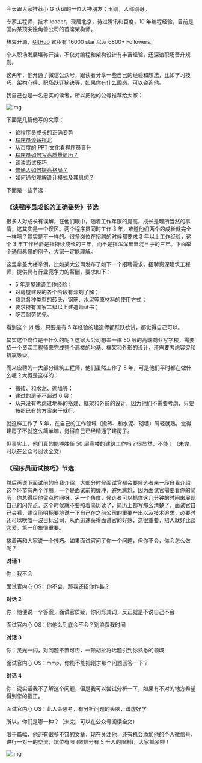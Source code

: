 今天跟大家推荐小 G 认识的一位大神朋友：玉刚，人称刚哥。

专家工程师，技术 leader，现居北京，待过腾讯和百度，10 年编程经验，目前是国内某顶尖独角兽公司的首席架构师。

热衷开源，[GitHub](https://github.com/singwhatiwanna) 累积有 16000 star 以及 6800+ Followers。

个人职场发展堪称开挂，不仅对编程和架构设计有丰富经验，还深谙职场晋升规则。

这两年，他开通了微信公众号，跟读者分享一些自己的经验和想法，比如学习技巧、架构心得、职场跃迁秘诀等，如果你有什么困惑，可以咨询他。

我自己也是一名忠实的读者，所以把他的公号推荐给大家：

![img](https://mmbiz.qpic.cn/mmbiz_jpg/zKFJDM5V3WzCuhM7bh0WpabAiaMbd751zTAGoIKtXXxbhH5GiaykRAKJfcKJic2Yq8nuO1bdu51WXl0z377M93Jsw/640)

下面是几篇他写的文章：

- [论程序员成长的正确姿势](http://mp.weixin.qq.com/s?__biz=MzIwMTAzMTMxMg==&mid=2649492475&idx=1&sn=43a56a491d8d332b29b5d5375a083231&chksm=8eec8004b99b09122b91e69e6f2ea649b55244483c62c2624b6ff34d0436a55a88b42b4d6c2a&scene=21#wechat_redirect)
- [程序员谈薪指北](http://mp.weixin.qq.com/s?__biz=MzIwMTAzMTMxMg==&mid=2649493282&idx=1&sn=1cb065726ff7c1cf756b80f72f82086d&chksm=8eec84ddb99b0dcbfabb0481dd61b8a0a9264138ef90856edb04c68d4bbc82df9f3c3911d1ad&scene=21#wechat_redirect)
- [从百度的 PPT 文化看程序员晋升](http://mp.weixin.qq.com/s?__biz=MzIwMTAzMTMxMg==&mid=2649493364&idx=1&sn=26a7c2e359ac77b8fb05225b56e70ddc&chksm=8eec848bb99b0d9d2ecf0b7b38e87aeddd2f462819aec627cde73bd13d2eb4ae35eb010519f4&scene=21#wechat_redirect)
- [程序员如何写高质量简历？](http://mp.weixin.qq.com/s?__biz=MzIwMTAzMTMxMg==&mid=2649493682&idx=1&sn=e6f541fbe7b20eb3e8b3fb40ffe56ea3&chksm=8eec9b4db99b125b5ffd85039fc4382a702ee2aeaf313f715536c978e86f4a15b05e96ddc969&scene=21#wechat_redirect)
- [谈谈面试技巧](http://mp.weixin.qq.com/s?__biz=MzIwMTAzMTMxMg==&mid=2649493704&idx=1&sn=50cb1d36564cc8f704f5169b771552a4&chksm=8eec9b37b99b122180f9736e62dcd9413e6eba8ac9320669e1517649a4d3893b5d7a86b7c200&scene=21#wechat_redirect)
- [普通人如何提高格局？](http://mp.weixin.qq.com/s?__biz=MzIwMTAzMTMxMg==&mid=2649494021&idx=1&sn=f819f552d7274f2706055454e2de9eea&chksm=8eec99fab99b10ec1a9c25fd752d80454d6c770dab9929ece23a5a066d0e69da75760e2b6da6&scene=21#wechat_redirect)
- [如何通俗理解设计模式及其思想？](http://mp.weixin.qq.com/s?__biz=MzIwMTAzMTMxMg==&mid=2649492895&idx=1&sn=1bb90c14d5e9693e819d3b0366f28da4&chksm=8eec8660b99b0f760790dfead84f6ab4095207d60e0ad5739c0f0724519ad1dc41dc738166a6&scene=21#wechat_redirect)

下面是一些节选：

### 《谈程序员成长的正确姿势》节选

很多人对成长有误解，在他们眼中，随着工作年限的提高，成长是理所当然的事情，这其实是一个误区。两个程序员同时工作 3 年，难道他们两个的成长就完全一样吗？其实是不一样的。很多岗位在招聘的时候都要求 3 年以上工作经验，这个 3 年工作经验是指持续成长的三年，而不是指浑浑噩噩混日子的三年。下面举个通俗易懂的例子，大家一定能理解。

这里拿盖大楼举例，比如某大公司发布了如下一个招聘需求，招聘资深建筑工程师，提供具有行业竞争力的薪酬，要求如下：

- 5 年房屋建设工作经验；
- 对房屋建设的各个阶段有深刻了解；
- 熟悉各种类型的砖头、钢筋、水泥等原材料的使用方式；
- 要求持有国家二级以上建造师证书；
- 吃苦耐劳优先。

看到这个 jd 后，只要是有 5 年经验的建造师都跃跃欲试，都觉得自己可以。

其实这个岗位是干什么的呢？这家大公司想盖一栋 50 层的高端商业写字楼，需要招一个资深工程师来完成整个高楼的地基、框架和外形的设计，还需要考虑容灾和抗震等级。

而来应聘的一大部分建筑工程师，他们虽然工作了 5 年，可是他们平时都在做什么呢？大概是这样的：

- 搬砖、和水泥、砌墙等；
- 建过的房子不超过 6 层；
- 从来没有考虑过地基的搭建、框架和外形的设计，因为他们不需要考虑，只要按照已有的方案来干就行。

就这样工作了 5 年，在自己的工作领域（搬砖、和水泥、砌墙）驾轻就熟，觉得建房子不就这么简单嘛，觉得自己已经精通了建房子。

但事实上，他们真的能够胜任 50 层高楼的建筑工作吗？很显然，不能！（未完，可以在公众号阅读全文）

### 《程序员面试技巧》节选

然后再说下面试前的自我介绍，大部分时候面试官都会要候选者来一段自我介绍。这个环节有两个作用，一个是面试前的缓冲，避免尴尬，因为面试官需要看你的简历，你总得给他留点时间呀。另一个角度，候选者可以抓住这几分钟的时间来展现自己的闪光点。这个时候就不要照着简历读了，简历上都写那么清楚了，面试官自己会看，建议简明扼要地说一下自己在之前公司的重要产出以及技术追求，必要时还可以吹嘘一波目标公司，从而迅速获得面试官的好感，这很重要，招人就好比谈恋爱，第一印象很重要。

接着再和大家说一个技巧。如果面试官问了你一个问题，但你不会，你会怎么做呢？

**对话 1**

你：我不会

面试官内心 OS：你不会，那我还招你作甚？

**对话 2**

你：随便说一个答案，面试官质疑，你闪烁其词，反正就是不说自己不会

面试官内心 OS：你他么到底会不会？别浪费我时间

**对话 3**

你：灵光一闪，对问题不置可否，一顿胡扯将话题引到你熟悉的领域

面试官内心 OS：mmp，你能不能把刚才那个问题回答一下？

**对话 4**

你：说实话我不了解这个问题，但是我可以尝试分析一下，如果有不对的地方希望得到您的指正。

面试官内心 OS：此人会思考，有分析问题的头脑，谦虚好学

所以，你们是哪一种？（未完，可以在公众号阅读全文）

限于篇幅，他还有很多不错的文章，现在关注他，还有机会添加他的个人微信号，进行一对一的交流，坑位有限 (微信号有 5 千人的限制)，大家抓紧啦！

![img](https://mmbiz.qpic.cn/mmbiz_jpg/zKFJDM5V3WzCuhM7bh0WpabAiaMbd751zTAGoIKtXXxbhH5GiaykRAKJfcKJic2Yq8nuO1bdu51WXl0z377M93Jsw/640)